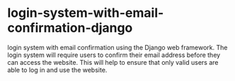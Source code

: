 # login-system-with-email-confirmation-django
login system with email confirmation using the Django web framework. The login system will require users to confirm their email address before they can access the website. This will help to ensure that only valid users are able to log in and use the website.
